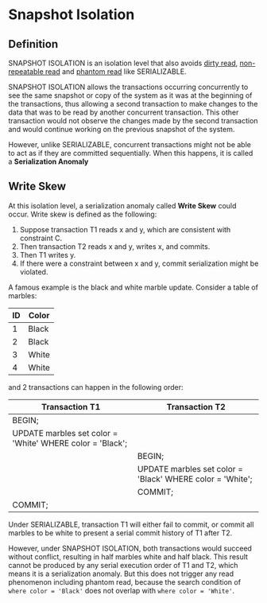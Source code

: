 # Snapshot Isolation

## Definition

SNAPSHOT ISOLATION is an isolation level that also avoids [dirty read](./ansi-definitions#dirty-read), 
[non-repeatable read](./ansi-definitions#non-repeatable-read) and [phantom read](./ansi-definitions#phantom-read) like SERIALIZABLE.

SNAPSHOT ISOLATION allows the transactions occurring concurrently to see the same snapshot or copy of the system 
as it was at the beginning of the transactions, thus allowing a second transaction to make changes to the data that 
was to be read by another concurrent transaction. This other transaction would not observe the changes made by the 
second transaction and would continue working on the previous snapshot of the system.

However, unlike SERIALIZABLE, concurrent transactions might not be able to act as if they are committed sequentially.
When this happens, it is called a **Serialization Anomaly**

## Write Skew

At this isolation level, a serialization anomaly called **Write Skew** could occur.
Write skew is defined as the following:

1. Suppose transaction T1 reads x and y, which are consistent with constraint C.
2. Then transaction T2 reads x and y, writes x, and commits.
3. Then T1 writes y.
4. If there were a constraint between x and y, commit serialization might be violated.

A famous example is the black and white marble update. Consider a table of marbles:

| ID | Color |
|----|-------|
| 1  | Black |
| 2  | Black |
| 3  | White |
| 4  | White |

and 2 transactions can happen in the following order:

| Transaction T1                                            | Transaction T2                                            |
|-----------------------------------------------------------|-----------------------------------------------------------|
| BEGIN;                                                    |                                                           |
| UPDATE marbles set color = 'White' WHERE color = 'Black'; |                                                           |
|                                                           | BEGIN;                                                    |
|                                                           | UPDATE marbles set color = 'Black' WHERE color = 'White'; |
|                                                           | COMMIT;                                                   |
| COMMIT;                                                   |                                                           |

Under SERIALIZABLE, transaction T1 will either fail to commit, 
or commit all marbles to be white to present a serial commit history of T1 after T2.

However, under SNAPSHOT ISOLATION, both transactions would succeed without conflict, 
resulting in half marbles white and half black. 
This result cannot be produced by any serial execution order of T1 and T2, 
which means it is a serialization anomaly. 
But this does not trigger any read phenomenon including phantom read, 
because the search condition of `where color = 'Black'` does not overlap with `where color = 'White'`.